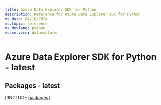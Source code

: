 ```yaml
---
title: Azure Data Explorer SDK for Python
description: Reference for Azure Data Explorer SDK for Python
ms.date: 04/18/2024
ms.topic: reference
ms.devlang: python
ms.service: dataexplorer
---
```

# Azure Data Explorer SDK for Python - latest
## Packages - latest
[!INCLUDE [packages](data-explorer-index.md)]
